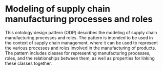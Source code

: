 # Modeling of supply chain manufacturing processes and roles
This ontology design pattern (ODP) describes the modeling of supply chain manufacturing processes and roles. The pattern is intended to be used in the context of supply chain management, where it can be used to represent the various processes and roles involved in the manufacturing of products. The pattern includes classes for representing manufacturing processes, roles, and the relationships between them, as well as properties for linking these classes together.


